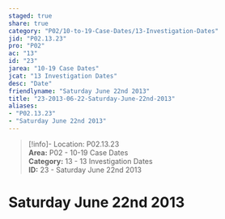 ```yaml
---  
staged: true  
share: true  
category: "P02/10-to-19-Case-Dates/13-Investigation-Dates"  
jid: "P02.13.23"  
pro: "P02"  
ac: "13"  
id: "23"  
jarea: "10-19 Case Dates"  
jcat: "13 Investigation Dates"  
desc: "Date"  
friendlyname: "Saturday June 22nd 2013"  
title: "23-2013-06-22-Saturday-June-22nd-2013"  
aliases:   
- "P02.13.23"  
- "Saturday June 22nd 2013"  
---  
```

>[!info]- Location: P02.13.23  
>**Area:** P02 - 10-19 Case Dates  
>**Category:** 13 - 13 Investigation Dates  
>**ID:** 23 - Saturday June 22nd 2013  
  
# Saturday June 22nd 2013